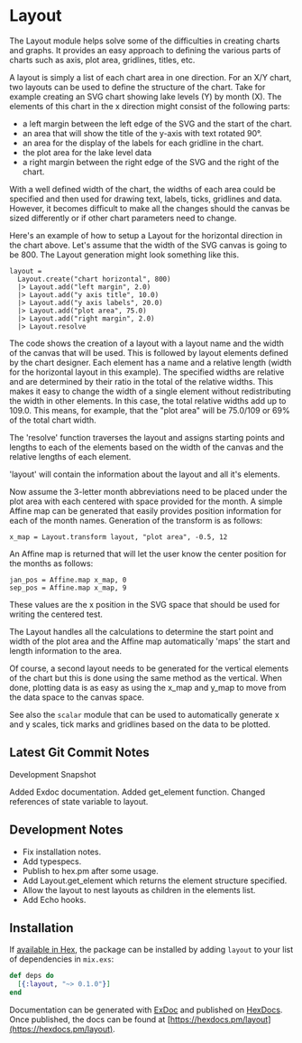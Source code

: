 # Layout

The Layout module helps solve some of the difficulties in creating charts and graphs. It provides an easy approach to defining the various parts of charts such as axis, plot area, gridlines, titles, etc.

A layout is simply a list of each chart area in one direction. For an X/Y chart, two layouts can be used to define the structure of the chart. Take for example creating an SVG chart showing lake levels (Y) by month (X). The elements of this chart in the x direction might consist of the following parts:

  - a left margin between the left edge of the SVG and the start of the chart.
  - an area that will show the title of the y-axis with text rotated 90°.
  - an area for the display of the labels for each gridline in the chart.
  - the plot area for the lake level data
  - a right margin between the right edge of the SVG and the right of the chart.

With a well defined width of the chart, the widths of each area could be specified and then used for drawing text, labels, ticks, gridlines and data. However, it becomes difficult to make all the changes should the canvas be sized differently or if other chart parameters need to change.

Here's an example of how to setup a Layout for the horizontal direction in the chart above. Let's assume that the width of the SVG canvas is going to be 800. The Layout generation might look something like this.

    layout =
      Layout.create("chart horizontal", 800)
      |> Layout.add("left margin", 2.0)
      |> Layout.add("y axis title", 10.0)
      |> Layout.add("y axis labels", 20.0)
      |> Layout.add("plot area", 75.0)
      |> Layout.add("right margin", 2.0)
      |> Layout.resolve

The code shows the creation of a layout with a layout name and the width of the canvas that will be used. This is followed by layout elements defined by the chart designer. Each element has a name and a relative length (width for the horizontal layout in this example). The specified widths are relative and are determined by their ratio in the total of the relative widths. This makes it easy to change the width of a single element without redistributing the width in other elements. In this case, the total relative widths add up to 109.0. This means, for example, that the "plot area" will be 75.0/109 or 69% of the total chart width.

The 'resolve' function traverses the layout and assigns starting points and lengths to each of the elements based on the width of the canvas and the relative lengths of each element.

'layout' will contain the information about the layout and all it's elements.

Now assume the 3-letter month abbreviations need to be placed under the plot area with each centered with space provided for the month. A simple Affine map can be generated that easily provides position information for each of the month names. Generation of the transform is as follows:

    x_map = Layout.transform layout, "plot area", -0.5, 12

An Affine map is returned that will let the user know the center position for the months as follows:

    jan_pos = Affine.map x_map, 0
    sep_pos = Affine.map x_map, 9

These values are the x position in the SVG space that should be used for writing the centered test.

The Layout handles all the calculations to determine the start point and width of the plot area and the Affine map automatically 'maps' the start and length information to the area.

Of course, a second layout needs to be generated for the vertical elements of the chart but this is done using the same method as the vertical. When done, plotting data is as easy as using the x_map and y_map to move from the data space to the canvas space.

See also the `scalar` module that can be used to automatically generate x and y scales, tick marks and gridlines based on the data to be plotted.

## Latest Git Commit Notes

Development Snapshot

Added Exdoc documentation.
Added get_element function.
Changed references of state variable to layout.

## Development Notes

  - Fix installation notes.
  - Add typespecs.
  - Publish to hex.pm after some usage.
  - Add Layout.get_element which returns the element structure specified.
  - Allow the layout to nest layouts as children in the elements list.
  - Add Echo hooks.

## Installation

If [available in Hex](https://hex.pm/docs/publish), the package can be installed
by adding `layout` to your list of dependencies in `mix.exs`:

```elixir
def deps do
  [{:layout, "~> 0.1.0"}]
end
```

Documentation can be generated with [ExDoc](https://github.com/elixir-lang/ex_doc)
and published on [HexDocs](https://hexdocs.pm). Once published, the docs can
be found at [https://hexdocs.pm/layout](https://hexdocs.pm/layout).
